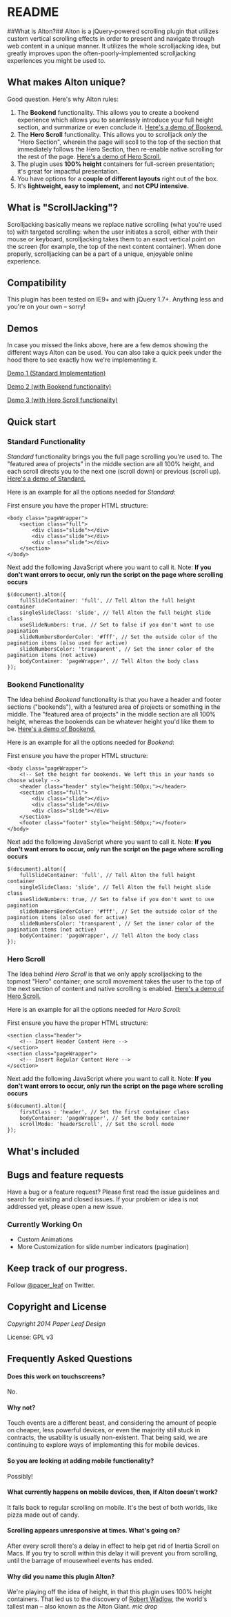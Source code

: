 # README #

##What is Alton?##
Alton is a jQuery-powered scrolling plugin that utilizes custom vertical scrolling effects in order to present and navigate through web content in a unique manner. It utilizes the whole scrolljacking idea, but greatly improves upon the often-poorly-implemented scrolljacking experiences you might be used to.

## What makes Alton unique? ##
Good question. Here's why Alton rules:

1. The **Bookend** functionality. This allows you to create a bookend experience which allows you to seamlessly introduce your full height section, and summarize or even conclude it. [Here's a demo of Bookend.](#)
2. The **Hero Scroll** functionality. This allows you to scrolljack *only* the "Hero Section", wherein the page will scoll to the top of the section that immediately follows the Hero Section, then re-enable native scrolling for the rest of the page. [Here's a demo of Hero Scroll.](#)
3. The plugin uses **100% height** containers for full-screen presentation; it's great for impactful presentation.
4. You have options for a **couple of different layouts** right out of the box.
5. It's **lightweight, easy to implement,** and **not CPU intensive.**

## What is "ScrollJacking"? ##
Scrolljacking basically means we replace native scrolling (what you're used to) with targeted scrolling: when the user initiates a scroll, either with their mouse or keyboard, scrolljacking takes them to an exact vertical point on the screen (for example, the top of the next content container). When done properly, scrolljacking can be a part of a unique, enjoyable online experience.

## Compatibility ##
This plugin has been tested on IE9+ and with jQuery 1.7+. Anything less and you're on your own – sorry!

## Demos ##
In case you missed the links above, here are a few demos showing the different ways Alton can be used. You can also take a quick peek under the hood there to see exactly how we're implementing it.

[Demo 1 (Standard Implementation)](#)

[Demo 2 (with Bookend functionality)](#)

[Demo 3 (with Hero Scroll functionality)](#)

## Quick start ##
### Standard Functionality ###
*Standard* functionality brings you the full page scrolling you're used to. The "featured area of projects" in the middle section are all 100% height, and each scroll directs you to the next one (scroll down) or previous (scroll up). [Here's a demo of Standard.](#)

Here is an example for all the options needed for *Standard*:

First ensure you have the proper HTML structure:
```
<body class="pageWrapper">
	<section class="full">
		<div class="slide"></div>
		<div class="slide"></div>
		<div class="slide"></div>
	</section>
</body>
```

Next add the following JavaScript where you want to call it. Note: **If you don't want errors to occur, only run the script on the page where scrolling occurs**

```
$(document).alton({
	fullSlideContainer: 'full', // Tell Alton the full height container
	singleSlideClass: 'slide', // Tell Alton the full height slide class
	useSlideNumbers: true, // Set to false if you don't want to use pagination
	slideNumbersBorderColor: '#fff', // Set the outside color of the pagination items (also used for active)
	slideNumbersColor: 'transparent', // Set the inner color of the pagination items (not active)
	bodyContainer: 'pageWrapper', // Tell Alton the body class
});
```

### Bookend Functionality ###
The Idea behind *Bookend* functionality is that you have a header and footer sections ("bookends"), with a featured area of projects or something in the middle. The "featured area of projects" in the middle section are all 100% height, whereas the bookends can be whatever height you'd like them to be. [Here's a demo of Bookend.](#)

Here is an example for all the options needed for *Bookend*:

First ensure you have the proper HTML structure:

```
<body class="pageWrapper">
	<!-- Set the height for bookends. We left this in your hands so choose wisely -->
	<header class="header" style="height:500px;"></header>
	<section class="full">
		<div class="slide"></div>
		<div class="slide"></div>
		<div class="slide"></div>
	</section>
	<footer class="footer" style="height:500px;"></footer>
</body>
```

Next add the following JavaScript where you want to call it. Note: **If you don't want errors to occur, only run the script on the page where scrolling occurs**

```
$(document).alton({
	fullSlideContainer: 'full', // Tell Alton the full height container
	singleSlideClass: 'slide', // Tell Alton the full height slide class
	useSlideNumbers: true, // Set to false if you don't want to use pagination
	slideNumbersBorderColor: '#fff', // Set the outside color of the pagination items (also used for active)
	slideNumbersColor: 'transparent', // Set the inner color of the pagination items (not active)
	bodyContainer: 'pageWrapper', // Tell Alton the body class
});
```

### Hero Scroll ###
The Idea behind *Hero Scroll* is that we only apply scrolljacking to the topmost "Hero" container; one scroll movement takes the user to the top of the next section of content and native scrolling is enabled. [Here's a demo of Hero Scroll.](#)

Here is an example for all the options needed for *Hero Scroll*:

First ensure you have the proper HTML structure:

```
<section class="header">
	<!-- Insert Header Content Here -->
</section>
<section class="pageWrapper">
	<!-- Insert Regular Content Here -->
</section>
```

Next add the following JavaScript where you want to call it. Note: **If you don't want errors to occur, only run the script on the page where scrolling occurs**

```
$(document).alton({
	firstClass : 'header', // Set the first container class
	bodyContainer: 'pageWrapper', // Set the body container
	scrollMode: 'headerScroll', // Set the scroll mode
});
```

## What's included ##

## Bugs and feature requests ##

Have a bug or a feature request? Please first read the issue guidelines and search for existing and closed issues. If your problem or idea is not addressed yet, please open a new issue.

### Currently Working On ###
* Custom Animations
* More Customization for slide number indicators (pagination)

## Keep track of our progress. ##

Follow [@paper_leaf](https://twitter.com/paper_leaf) on Twitter.

## Copyright and License ##
*Copyright 2014 Paper Leaf Design*

License: GPL v3

## Frequently Asked Questions ##
#### Does this work on touchscreens? ####
No.
#### Why not? ####
Touch events are a different beast, and considering the amount of people on cheaper, less powerful devices, or even the majority still stuck in contracts, the usability is usually non-existent. That being said, we are continuing to explore ways of implementing this for mobile devices.
#### So you are looking at adding mobile functionality? ####
Possibly!
#### What currently happens on mobile devices, then, if Alton doesn't work? ####
It falls back to regular scrolling on mobile. It's the best of both worlds, like pizza made out of candy.
#### Scrolling appears unresponsive at times. What's going on? ####
After every scroll there's a delay in effect to help get rid of Inertia Scroll on Macs. If you try to scroll within this delay it will prevent you from scrolling, until the barrage of mousewheel events has ended.
#### Why did you name this plugin Alton? ####
We're playing off the idea of height, in that this plugin uses 100% height containers. That led us to the discovery of [Robert Wadlow](http://en.wikipedia.org/wiki/Robert_Wadlow), the world's tallest man – also known as the Alton Giant. *mic drop*
